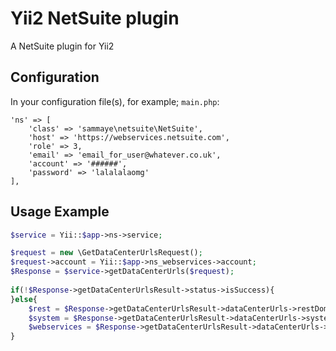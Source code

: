 # Yii2 NetSuite plugin
A NetSuite plugin for Yii2

## Configuration

In your configuration file(s), for example; `main.php`:

```
'ns' => [
	'class' => 'sammaye\netsuite\NetSuite',
	'host' => 'https://webservices.netsuite.com',
	'role' => 3,
	'email' => 'email_for_user@whatever.co.uk',
	'account' => '######',
	'password' => 'lalalalaomg'
],
```

## Usage Example
```php
$service = Yii::$app->ns->service;

$request = new \GetDataCenterUrlsRequest();
$request->account = Yii::$app->ns_webservices->account;
$Response = $service->getDataCenterUrls($request);
	
if(!$Response->getDataCenterUrlsResult->status->isSuccess){
}else{
	$rest = $Response->getDataCenterUrlsResult->dataCenterUrls->restDomain;
	$system = $Response->getDataCenterUrlsResult->dataCenterUrls->systemDomain;
	$webservices = $Response->getDataCenterUrlsResult->dataCenterUrls->webservicesDomain;
}
```